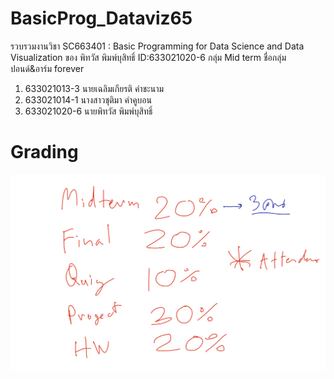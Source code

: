 # BasicProg_Dataviz65
รวบรวมงานวิชา SC663401 : Basic Programming for Data Science and Data Visualization ของ พิทวัส พิมพ์บุสิทธิ์  ID:633021020-6 
กลุ่ม Mid term ชื่อกลุ่ม ปอนด์&อาร์ม forever
1. 633021013-3 นายเฉลิมเกียรติ คำชะนาม
2. 633021014-1 นางสาวชุติมา คำคูบอน
3. 633021020-6 นายพิทวัส พิมพ์บุสิทธิ์

# Grading
![Grading image](Grading.jpg)
